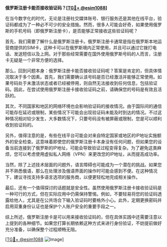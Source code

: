 **俄罗斯注册卡能否接收验证码？[[TG💪+ @esim1088](https://t.me/s/esim1088)]**

在当今数字化的时代，无论是注册社交媒体账号、银行服务还是其他在线平台，验证码都成为了一种必不可少的安全措施。然而，很多人可能会好奇，如果使用俄罗斯的手机号码（即俄罗斯注册卡），是否能够正常接收这些验证码呢？

首先，我们需要了解什么是俄罗斯注册卡。俄罗斯注册卡通常是指在俄罗斯本地运营商提供的SIM卡，这种卡可以在俄罗斯境内正常使用，并且可以通过它拨打电话、发送短信以及上网。对于那些经常需要在国外使用俄罗斯号码的人而言，注册卡无疑是一个非常方便的选择。

那么，回到问题本身：俄罗斯注册卡能否接收验证码呢？答案是肯定的，但具体情况取决于多个因素。首先，我们需要确认该号码是否已经激活并能够正常使用。如果号码处于未激活状态或者已经被停用，则自然无法接收到任何信息，包括验证码。因此，在尝试使用俄罗斯注册卡接收验证码之前，请确保您的号码是有效且活跃的。

其次，不同国家和地区的网络环境也会影响验证码的接收情况。由于国际间的通信可能存在延迟或限制，某些情况下可能会出现验证码未能及时到达的情况。不过这种情况相对较少发生，大多数情况下，只要号码没有被屏蔽或限制，您是可以顺利收到验证码的。

另外，值得注意的是，有些在线平台可能会对来自特定国家或地区的IP地址实施额外的安全检查。这意味着即使您的俄罗斯注册卡本身没有任何问题，但如果您的设备当前连接到了俄罗斯的IP地址，可能会导致验证过程变得复杂。为了避免这类麻烦，您可以考虑使用虚拟私人网络（VPN）来更改您的IP地址，从而提高成功率。

当然，除了上述技术层面的问题外，语言障碍也可能成为一个潜在的挑战。如果您并不熟悉俄语，那么在处理涉及俄语界面的操作时可能会感到不便。在这种情况下，建议寻找支持多语言选项的服务商，以便更轻松地完成相关操作。

最后，还有一个值得探讨的话题就是安全性。虽然使用俄罗斯注册卡接收验证码是一种可行的方式，但在实际应用中仍需保持警惕。例如，不要轻易将您的验证码透露给他人，尤其是在公共场合下输入验证码时要格外小心。此外，定期更换密码并启用双重身份认证也是保护个人账户安全的重要手段之一。

综上所述，俄罗斯注册卡是可以用来接收验证码的，但在具体实践中还需要注意以上提到的各种细节。如果您打算长期依赖这种方式来进行身份验证，不妨提前做好充分准备，以确保整个过程顺畅无阻。

[[TG💪+ @esim1088](https://t.me/s/esim1088) ![Image](https://i.postimg.cc/4NQfJmqS/Snipaste-2025-05-13-00-14-12.png)]